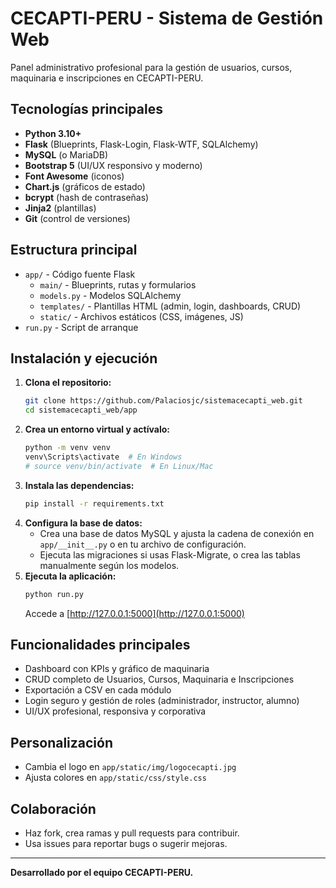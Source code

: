 # CECAPTI-PERU - Sistema de Gestión Web

Panel administrativo profesional para la gestión de usuarios, cursos, maquinaria e inscripciones en CECAPTI-PERU.

## Tecnologías principales
- **Python 3.10+**
- **Flask** (Blueprints, Flask-Login, Flask-WTF, SQLAlchemy)
- **MySQL** (o MariaDB)
- **Bootstrap 5** (UI/UX responsivo y moderno)
- **Font Awesome** (iconos)
- **Chart.js** (gráficos de estado)
- **bcrypt** (hash de contraseñas)
- **Jinja2** (plantillas)
- **Git** (control de versiones)

## Estructura principal
- `app/` - Código fuente Flask
  - `main/` - Blueprints, rutas y formularios
  - `models.py` - Modelos SQLAlchemy
  - `templates/` - Plantillas HTML (admin, login, dashboards, CRUD)
  - `static/` - Archivos estáticos (CSS, imágenes, JS)
- `run.py` - Script de arranque

## Instalación y ejecución
1. **Clona el repositorio:**
   ```bash
   git clone https://github.com/Palaciosjc/sistemacecapti_web.git
   cd sistemacecapti_web/app
   ```
2. **Crea un entorno virtual y actívalo:**
   ```bash
   python -m venv venv
   venv\Scripts\activate  # En Windows
   # source venv/bin/activate  # En Linux/Mac
   ```
3. **Instala las dependencias:**
   ```bash
   pip install -r requirements.txt
   ```
4. **Configura la base de datos:**
   - Crea una base de datos MySQL y ajusta la cadena de conexión en `app/__init__.py` o en tu archivo de configuración.
   - Ejecuta las migraciones si usas Flask-Migrate, o crea las tablas manualmente según los modelos.
5. **Ejecuta la aplicación:**
   ```bash
   python run.py
   ```
   Accede a [http://127.0.0.1:5000](http://127.0.0.1:5000)

## Funcionalidades principales
- Dashboard con KPIs y gráfico de maquinaria
- CRUD completo de Usuarios, Cursos, Maquinaria e Inscripciones
- Exportación a CSV en cada módulo
- Login seguro y gestión de roles (administrador, instructor, alumno)
- UI/UX profesional, responsiva y corporativa

## Personalización
- Cambia el logo en `app/static/img/logocecapti.jpg`
- Ajusta colores en `app/static/css/style.css`

## Colaboración
- Haz fork, crea ramas y pull requests para contribuir.
- Usa issues para reportar bugs o sugerir mejoras.

---

**Desarrollado por el equipo CECAPTI-PERU.**
